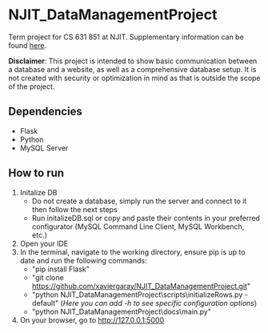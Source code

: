 # NJIT_DataManagementProject
Term project for CS 631 851 at NJIT. Supplementary information can be found [here](https://docs.google.com/document/d/1sM_TkhyeoWbIAFcrFBpwjBQ53cSiwFLRUVbyaL_cA-M/edit?usp=sharing).

**Disclaimer**: This project is intended to show basic communication between a database and a website, as well as a comprehensive database setup. It is not created with security or optimization in mind as that is outside the scope of the project.

## Dependencies
* Flask
* Python
* MySQL Server

## How to run
1. Initalize DB
   * Do not create a database, simply run the server and connect to it then follow the next steps
   * Run initalizeDB.sql or copy and paste their contents in your preferred configurator (MySQL Command Line Client, MySQL Workbench, etc.)
3. Open your IDE
4. In the terminal, navigate to the working directory, ensure pip is up to date and run the following commands:
   * "pip install Flask"
   * "git clone https://github.com/xaviergaray/NJIT_DataManagementProject.git"
   * "python NJIT_DataManagementProject\scripts\initializeRows.py -default" (*Here you can add -h to see specific configuration options*)
   * "python NJIT_DataManagementProject\docs\main.py"
5. On your browser, go to http://127.0.0.1:5000
